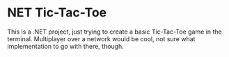 # NET Tic-Tac-Toe

This is a .NET project, just trying to create a basic Tic-Tac-Toe game in the terminal. Multiplayer over a network would be cool, not sure what implementation to go with there, though. 
